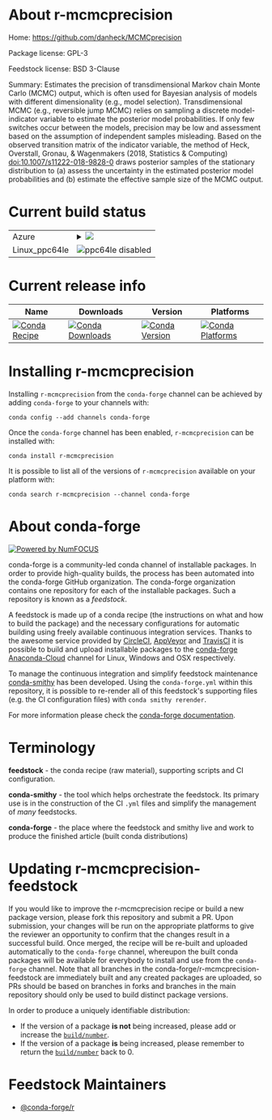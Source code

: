 About r-mcmcprecision
=====================

Home: https://github.com/danheck/MCMCprecision

Package license: GPL-3

Feedstock license: BSD 3-Clause

Summary: Estimates the precision of transdimensional Markov chain Monte Carlo  (MCMC) output, which is often used for Bayesian analysis of models with different  dimensionality (e.g., model selection). Transdimensional MCMC (e.g., reversible  jump MCMC) relies on sampling a discrete model-indicator variable to estimate  the posterior model probabilities. If only few switches occur between the models,  precision may be low and assessment based on the assumption of independent  samples misleading. Based on the observed transition matrix of the indicator  variable, the method of Heck, Overstall, Gronau, & Wagenmakers (2018,  Statistics & Computing) <doi:10.1007/s11222-018-9828-0> draws posterior samples  of the stationary distribution to (a) assess the uncertainty in the estimated  posterior model probabilities and (b) estimate the effective sample size of  the MCMC output.



Current build status
====================


<table>
    
  <tr>
    <td>Azure</td>
    <td>
      <details>
        <summary>
          <a href="https://dev.azure.com/conda-forge/feedstock-builds/_build/latest?definitionId=7411&branchName=master">
            <img src="https://dev.azure.com/conda-forge/feedstock-builds/_apis/build/status/r-mcmcprecision-feedstock?branchName=master">
          </a>
        </summary>
        <table>
          <thead><tr><th>Variant</th><th>Status</th></tr></thead>
          <tbody><tr>
              <td>linux_r_base3.6target_platformlinux-64</td>
              <td>
                <a href="https://dev.azure.com/conda-forge/feedstock-builds/_build/latest?definitionId=7411&branchName=master">
                  <img src="https://dev.azure.com/conda-forge/feedstock-builds/_apis/build/status/r-mcmcprecision-feedstock?branchName=master&jobName=linux&configuration=linux_r_base3.6target_platformlinux-64" alt="variant">
                </a>
              </td>
            </tr><tr>
              <td>linux_r_base4.0target_platformlinux-64</td>
              <td>
                <a href="https://dev.azure.com/conda-forge/feedstock-builds/_build/latest?definitionId=7411&branchName=master">
                  <img src="https://dev.azure.com/conda-forge/feedstock-builds/_apis/build/status/r-mcmcprecision-feedstock?branchName=master&jobName=linux&configuration=linux_r_base4.0target_platformlinux-64" alt="variant">
                </a>
              </td>
            </tr><tr>
              <td>osx_r_base3.6target_platformosx-64</td>
              <td>
                <a href="https://dev.azure.com/conda-forge/feedstock-builds/_build/latest?definitionId=7411&branchName=master">
                  <img src="https://dev.azure.com/conda-forge/feedstock-builds/_apis/build/status/r-mcmcprecision-feedstock?branchName=master&jobName=osx&configuration=osx_r_base3.6target_platformosx-64" alt="variant">
                </a>
              </td>
            </tr><tr>
              <td>osx_r_base4.0target_platformosx-64</td>
              <td>
                <a href="https://dev.azure.com/conda-forge/feedstock-builds/_build/latest?definitionId=7411&branchName=master">
                  <img src="https://dev.azure.com/conda-forge/feedstock-builds/_apis/build/status/r-mcmcprecision-feedstock?branchName=master&jobName=osx&configuration=osx_r_base4.0target_platformosx-64" alt="variant">
                </a>
              </td>
            </tr><tr>
              <td>win_r_base3.6target_platformwin-64</td>
              <td>
                <a href="https://dev.azure.com/conda-forge/feedstock-builds/_build/latest?definitionId=7411&branchName=master">
                  <img src="https://dev.azure.com/conda-forge/feedstock-builds/_apis/build/status/r-mcmcprecision-feedstock?branchName=master&jobName=win&configuration=win_r_base3.6target_platformwin-64" alt="variant">
                </a>
              </td>
            </tr><tr>
              <td>win_r_base4.0target_platformwin-64</td>
              <td>
                <a href="https://dev.azure.com/conda-forge/feedstock-builds/_build/latest?definitionId=7411&branchName=master">
                  <img src="https://dev.azure.com/conda-forge/feedstock-builds/_apis/build/status/r-mcmcprecision-feedstock?branchName=master&jobName=win&configuration=win_r_base4.0target_platformwin-64" alt="variant">
                </a>
              </td>
            </tr>
          </tbody>
        </table>
      </details>
    </td>
  </tr>
  <tr>
    <td>Linux_ppc64le</td>
    <td>
      <img src="https://img.shields.io/badge/ppc64le-disabled-lightgrey.svg" alt="ppc64le disabled">
    </td>
  </tr>
</table>

Current release info
====================

| Name | Downloads | Version | Platforms |
| --- | --- | --- | --- |
| [![Conda Recipe](https://img.shields.io/badge/recipe-r--mcmcprecision-green.svg)](https://anaconda.org/conda-forge/r-mcmcprecision) | [![Conda Downloads](https://img.shields.io/conda/dn/conda-forge/r-mcmcprecision.svg)](https://anaconda.org/conda-forge/r-mcmcprecision) | [![Conda Version](https://img.shields.io/conda/vn/conda-forge/r-mcmcprecision.svg)](https://anaconda.org/conda-forge/r-mcmcprecision) | [![Conda Platforms](https://img.shields.io/conda/pn/conda-forge/r-mcmcprecision.svg)](https://anaconda.org/conda-forge/r-mcmcprecision) |

Installing r-mcmcprecision
==========================

Installing `r-mcmcprecision` from the `conda-forge` channel can be achieved by adding `conda-forge` to your channels with:

```
conda config --add channels conda-forge
```

Once the `conda-forge` channel has been enabled, `r-mcmcprecision` can be installed with:

```
conda install r-mcmcprecision
```

It is possible to list all of the versions of `r-mcmcprecision` available on your platform with:

```
conda search r-mcmcprecision --channel conda-forge
```


About conda-forge
=================

[![Powered by NumFOCUS](https://img.shields.io/badge/powered%20by-NumFOCUS-orange.svg?style=flat&colorA=E1523D&colorB=007D8A)](http://numfocus.org)

conda-forge is a community-led conda channel of installable packages.
In order to provide high-quality builds, the process has been automated into the
conda-forge GitHub organization. The conda-forge organization contains one repository
for each of the installable packages. Such a repository is known as a *feedstock*.

A feedstock is made up of a conda recipe (the instructions on what and how to build
the package) and the necessary configurations for automatic building using freely
available continuous integration services. Thanks to the awesome service provided by
[CircleCI](https://circleci.com/), [AppVeyor](https://www.appveyor.com/)
and [TravisCI](https://travis-ci.com/) it is possible to build and upload installable
packages to the [conda-forge](https://anaconda.org/conda-forge)
[Anaconda-Cloud](https://anaconda.org/) channel for Linux, Windows and OSX respectively.

To manage the continuous integration and simplify feedstock maintenance
[conda-smithy](https://github.com/conda-forge/conda-smithy) has been developed.
Using the ``conda-forge.yml`` within this repository, it is possible to re-render all of
this feedstock's supporting files (e.g. the CI configuration files) with ``conda smithy rerender``.

For more information please check the [conda-forge documentation](https://conda-forge.org/docs/).

Terminology
===========

**feedstock** - the conda recipe (raw material), supporting scripts and CI configuration.

**conda-smithy** - the tool which helps orchestrate the feedstock.
                   Its primary use is in the construction of the CI ``.yml`` files
                   and simplify the management of *many* feedstocks.

**conda-forge** - the place where the feedstock and smithy live and work to
                  produce the finished article (built conda distributions)


Updating r-mcmcprecision-feedstock
==================================

If you would like to improve the r-mcmcprecision recipe or build a new
package version, please fork this repository and submit a PR. Upon submission,
your changes will be run on the appropriate platforms to give the reviewer an
opportunity to confirm that the changes result in a successful build. Once
merged, the recipe will be re-built and uploaded automatically to the
`conda-forge` channel, whereupon the built conda packages will be available for
everybody to install and use from the `conda-forge` channel.
Note that all branches in the conda-forge/r-mcmcprecision-feedstock are
immediately built and any created packages are uploaded, so PRs should be based
on branches in forks and branches in the main repository should only be used to
build distinct package versions.

In order to produce a uniquely identifiable distribution:
 * If the version of a package **is not** being increased, please add or increase
   the [``build/number``](https://conda.io/docs/user-guide/tasks/build-packages/define-metadata.html#build-number-and-string).
 * If the version of a package **is** being increased, please remember to return
   the [``build/number``](https://conda.io/docs/user-guide/tasks/build-packages/define-metadata.html#build-number-and-string)
   back to 0.

Feedstock Maintainers
=====================

* [@conda-forge/r](https://github.com/conda-forge/r/)

